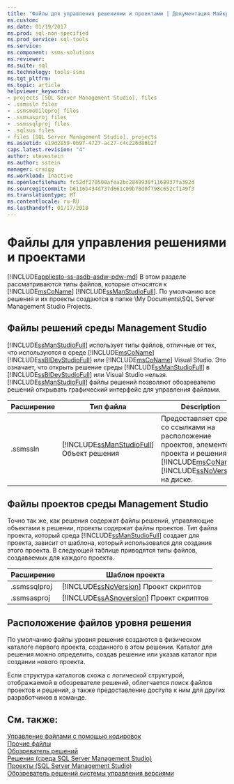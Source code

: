 ```yaml
---
title: "Файлы для управления решениями и проектами | Документация Майкрософт"
ms.custom: 
ms.date: 01/19/2017
ms.prod: sql-non-specified
ms.prod_service: sql-tools
ms.service: 
ms.component: ssms-solutions
ms.reviewer: 
ms.suite: sql
ms.technology: tools-ssms
ms.tgt_pltfrm: 
ms.topic: article
helpviewer_keywords:
- projects [SQL Server Management Studio], files
- .ssmssln files
- .ssmsmobileproj files
- .ssmsasproj files
- .ssmssqlproj files
- .sqlsuo files
- files [SQL Server Management Studio], projects
ms.assetid: e19d2859-0b97-4727-ac27-c4c226d86b2f
caps.latest.revision: "4"
author: stevestein
ms.author: sstein
manager: craigg
ms.workload: Inactive
ms.openlocfilehash: fc52df270500afea2bc2849930f1168937fa392d
ms.sourcegitcommit: b6116b434d737d661c09b78d0f798c652cf149f3
ms.translationtype: HT
ms.contentlocale: ru-RU
ms.lasthandoff: 01/17/2018
---
```

# <a name="files-that-manage-solutions-and-projects"></a>Файлы для управления решениями и проектами
[!INCLUDE[appliesto-ss-asdb-asdw-pdw-md](../../includes/appliesto-ss-asdb-asdw-pdw-md.md)] В этом разделе рассматриваются типы файлов, которые относятся к [!INCLUDE[msCoName](../../includes/msconame_md.md)] [!INCLUDE[ssManStudioFull](../../includes/ssmanstudiofull_md.md)]. По умолчанию все решения и их проекты создаются в папке \My Documents\SQL Server Management Studio Projects.  


## <a name="management-studio-solution-files"></a>Файлы решений среды Management Studio  
[!INCLUDE[ssManStudioFull](../../includes/ssmanstudiofull_md.md)] использует типы файлов, отличные от тех, что используются в среде [!INCLUDE[msCoName](../../includes/msconame_md.md)] [!INCLUDE[ssBIDevStudioFull](../../includes/ssbidevstudiofull_md.md)] или [!INCLUDE[msCoName](../../includes/msconame_md.md)] Visual Studio. Это означает, что открыть решение среды [!INCLUDE[ssManStudioFull](../../includes/ssmanstudiofull_md.md)] в [!INCLUDE[ssBIDevStudioFull](../../includes/ssbidevstudiofull_md.md)] или Visual Studio нельзя. [!INCLUDE[ssManStudioFull](../../includes/ssmanstudiofull_md.md)] файлы решений позволяют обозревателю решений открывать графический интерфейс для управления файлами.  
   
|Расширение|Тип файла|Description|Создан|  
|-------------|-------------|---------------|--------------|  
|.ssmssln|[!INCLUDE[ssManStudioFull](../../includes/ssmanstudiofull_md.md)] Объект решения|Предоставляет среду со ссылками на расположение проектов, элементов проекта и решения [!INCLUDE[msCoName](../../includes/msconame_md.md)] [!INCLUDE[ssNoVersion](../../includes/ssnoversion_md.md)] на диске.|[!INCLUDE[ssManStudioFull](../../includes/ssmanstudiofull_md.md)]|  
  
## <a name="management-studio-project-files"></a>Файлы проектов среды Management Studio  
Точно так же, как решения содержат файлы решений, управляющие объектами в решении, проекты содержат файлы проектов. Тип файла проекта, который среда [!INCLUDE[ssManStudioFull](../../includes/ssmanstudiofull_md.md)] создает для проекта, зависит от шаблона, который использовался для создания этого проекта. В следующей таблице приводятся типы файлов, создаваемых для каждого проекта.  
   
|Расширение|Шаблон проекта|  
|-------------|--------------------|  
|.ssmssqlproj|[!INCLUDE[ssNoVersion](../../includes/ssnoversion_md.md)] Проект скриптов|  
|.ssmsasproj|[!INCLUDE[ssASnoversion](../../includes/ssasnoversion_md.md)] Проект скриптов|  
   
## <a name="location-of-solution-level-files"></a>Расположение файлов уровня решения  
По умолчанию файлы уровня решения создаются в физическом каталоге первого проекта, созданного в этом решении. Каталог для решения можно определить, создав решение или указав каталог при создании нового проекта.  
 
Если структура каталогов схожа с логической структурой, отображаемой в обозревателе решений, облегчается поиск файлов проектов и решений, а также предоставление доступа к ним для других разработчиков в команде.  
   
## <a name="see-also"></a>См. также:  
[Управление файлами с помощью кодировок](../../ssms/solution/manage-files-with-encoding.md)  
[Прочие файлы](../../ssms/solution/miscellaneous-files.md)  
[Обозреватель решений](../../ssms/solution/solution-explorer.md)  
[Решения (среда SQL Server Management Studio)](../../ssms/solution/solutions-sql-server-management-studio.md)  
[Проекты (SQL Server Management Studio)](../../ssms/solution/projects-sql-server-management-studio.md)  
[Обозреватель решений системы управления версиями](https://msdn.microsoft.com/en-us/library/ms173879.aspx)  
  
